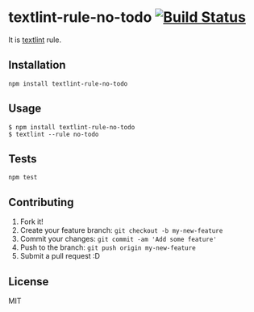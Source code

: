 # textlint-rule-no-todo [![Build Status](https://travis-ci.org/azu/textlint-rule-no-todo.svg?branch=master)](https://travis-ci.org/azu/textlint-rule-no-todo)


It is [textlint](https://github.com/azu/textlint "textlint") rule.

## Installation

    npm install textlint-rule-no-todo

## Usage

    $ npm install textlint-rule-no-todo
    $ textlint --rule no-todo

## Tests

    npm test

## Contributing

1. Fork it!
2. Create your feature branch: `git checkout -b my-new-feature`
3. Commit your changes: `git commit -am 'Add some feature'`
4. Push to the branch: `git push origin my-new-feature`
5. Submit a pull request :D

## License

MIT